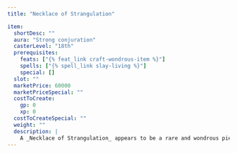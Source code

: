 ```yaml
---
title: "Necklace of Strangulation"

item:
  shortDesc: ""
  aura: "Strong conjuration"
  casterLevel: "18th"
  prerequisites:
    feats: ["{% feat_link craft-wondrous-item %}"]
    spells: ["{% spell_link slay-living %}"]
    special: []
  slot: ""
  marketPrice: 60000
  marketPriceSpecial: ""
  costToCreate:
    gp: 0
    xp: 0
  costToCreateSpecial: ""
  weight: ""
  description: |
    A _Necklace of Strangulation_ appears to be a rare and wondrous piece of valuable jewelry and, short of the use of something as powerful as a {% spell_link miracle %} or a {% spell_link wish %}, can only be identified as a cursed item when placed around a character's neck. The necklace immediately constricts, dealing 6 points of damage per round. It cannot be removed by any means short of a {% spell_link limited-wish %}, {% spell_link wish %}, or {% spell_link miracle %} and remains clasped around the victim's throat even after his death. Only when he has decayed to a dry skeleton (after approximately one month) does the necklace loosen, ready for another victim.
---
```

